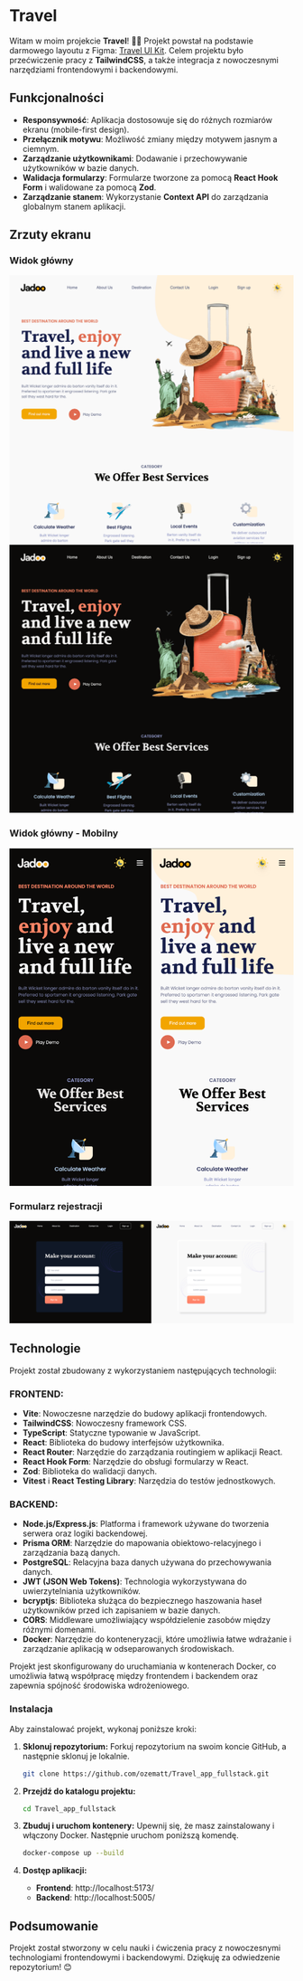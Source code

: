 # Travel

Witam w moim projekcie **Travel**! 🎒✨ Projekt powstał na podstawie darmowego layoutu z Figma: [Travel UI Kit](https://www.figma.com/community/file/993910904620677970). Celem projektu było przećwiczenie pracy z **TailwindCSS**, a także integracja z nowoczesnymi narzędziami frontendowymi i backendowymi.

## Funkcjonalności

- **Responsywność**: Aplikacja dostosowuje się do różnych rozmiarów ekranu (mobile-first design).
- **Przełącznik motywu**: Możliwość zmiany między motywem jasnym a ciemnym.
- **Zarządzanie użytkownikami**: Dodawanie i przechowywanie użytkowników w bazie danych.
- **Walidacja formularzy**: Formularze tworzone za pomocą **React Hook Form** i walidowane za pomocą **Zod**.
- **Zarządzanie stanem**: Wykorzystanie **Context API** do zarządzania globalnym stanem aplikacji.

## Zrzuty ekranu

### Widok główny

![Widok główny - motyw jasny](./screenshots/Main_light.png)
![Widok główny - motyw ciemny](./screenshots/Main_dark.png)

### Widok główny - Mobilny

![Widok główny - mobilny](./screenshots/Mobile-view_both-Theme.png)

### Formularz rejestracji

![Formularz rejestracji - motyw jasny](./screenshots/SignUp-bothTheme.png)

## Technologie

Projekt został zbudowany z wykorzystaniem następujących technologii:

### FRONTEND:

- **Vite**: Nowoczesne narzędzie do budowy aplikacji frontendowych.
- **TailwindCSS**: Nowoczesny framework CSS.
- **TypeScript**: Statyczne typowanie w JavaScript.
- **React**: Biblioteka do budowy interfejsów użytkownika.
- **React Router**: Narzędzie do zarządzania routingiem w aplikacji React.
- **React Hook Form**: Narzędzie do obsługi formularzy w React.
- **Zod**: Biblioteka do walidacji danych.
- **Vitest** i **React Testing Library**: Narzędzia do testów jednostkowych.

### BACKEND:

- **Node.js/Express.js**: Platforma i framework używane do tworzenia serwera oraz logiki backendowej.
- **Prisma ORM**: Narzędzie do mapowania obiektowo-relacyjnego i zarządzania bazą danych.
- **PostgreSQL**: Relacyjna baza danych używana do przechowywania danych.
- **JWT (JSON Web Tokens)**: Technologia wykorzystywana do uwierzytelniania użytkowników.
- **bcryptjs**: Biblioteka służąca do bezpiecznego haszowania haseł użytkowników przed ich zapisaniem w bazie danych.
- **CORS**: Middleware umożliwiający współdzielenie zasobów między różnymi domenami.
- **Docker**: Narzędzie do konteneryzacji, które umożliwia łatwe wdrażanie i zarządzanie aplikacją w odseparowanych środowiskach.

Projekt jest skonfigurowany do uruchamiania w kontenerach Docker, co umożliwia łatwą współpracę między frontendem i backendem oraz zapewnia spójność środowiska wdrożeniowego.


### Instalacja

Aby zainstalować projekt, wykonaj poniższe kroki:


1. **Sklonuj repozytorium:**
   Forkuj repozytorium na swoim koncie GitHub, a następnie sklonuj je lokalnie.
   ```sh
   git clone https://github.com/ozematt/Travel_app_fullstack.git
   ```
2. **Przejdź do katalogu projektu:**
   ```sh
   cd Travel_app_fullstack
   ```
   
3. **Zbuduj i uruchom kontenery:**
   Upewnij się, że masz zainstalowany i włączony Docker. Następnie uruchom poniższą komendę.
   ```sh
   docker-compose up --build
   ```

5. **Dostęp aplikacji:**
   - **Frontend**: http://localhost:5173/
   - **Backend**: http://localhost:5005/

## Podsumowanie

Projekt został stworzony w celu nauki i ćwiczenia pracy z nowoczesnymi technologiami frontendowymi i backendowymi. Dziękuję za odwiedzenie repozytorium! 😊
